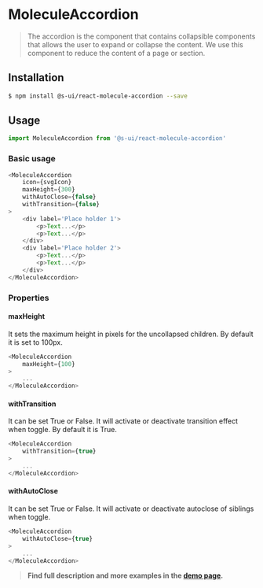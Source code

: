 # MoleculeAccordion

> The accordion is the component that contains collapsible components that allows the user to expand or collapse the content. We use this component to reduce the content of a page or section.

## Installation

```sh
$ npm install @s-ui/react-molecule-accordion --save
```

## Usage

```js
import MoleculeAccordion from '@s-ui/react-molecule-accordion'
```

### Basic usage
```js
<MoleculeAccordion 
    icon={svgIcon} 
    maxHeight={300}
    withAutoClose={false}
    withTransition={false}
>
    <div label='Place holder 1'>
        <p>Text...</p>
        <p>Text...</p>
    </div>
    <div label='Place holder 2'>
        <p>Text...</p>
        <p>Text...</p>
    </div>
</MoleculeAccordion>
```

### Properties
#### maxHeight
It sets the maximum height in pixels for the uncollapsed children. By default it is set to 100px.
```js
<MoleculeAccordion 
    maxHeight={100}
>
    ...
</MoleculeAccordion>
```

#### withTransition
It can be set True or False. It will activate or deactivate transition effect when toggle. By default it is True.
```js
<MoleculeAccordion 
    withTransition={true}
>
    ...
</MoleculeAccordion>
```

#### withAutoClose
It can be set True or False. It will activate or deactivate autoclose of siblings when toggle.
```js
<MoleculeAccordion 
    withAutoClose={true}
>
    ...
</MoleculeAccordion>
```

> **Find full description and more examples in the [demo page](#).**